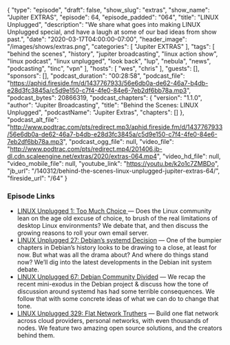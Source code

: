 {
  "type": "episode",
  "draft": false,
  "show_slug": "extras",
  "show_name": "Jupiter EXTRAS",
  "episode": 64,
  "episode_padded": "064",
  "title": "LINUX Unplugged",
  "description": "We share what goes into making LINUX Unplugged special, and have a laugh at some of our bad ideas from show past.",
  "date": "2020-03-17T04:00:00-07:00",
  "header_image": "/images/shows/extras.png",
  "categories": [
    "Jupiter EXTRAS"
  ],
  "tags": [
    "behind the scenes",
    "history",
    "jupiter broadcasting",
    "linux action show",
    "linux podcast",
    "linux unplugged",
    "look back",
    "lup",
    "nebula",
    "news",
    "podcasting",
    "tinc",
    "vpn"
  ],
  "hosts": [
    "wes",
    "chris"
  ],
  "guests": [],
  "sponsors": [],
  "podcast_duration": "00:28:58",
  "podcast_file": "https://aphid.fireside.fm/d/1437767933/56e6db0a-de62-46a7-b4db-e28d3fc3845a/c5d9e150-c7f4-4fe0-84e6-7eb2df6bb78a.mp3",
  "podcast_bytes": 20866319,
  "podcast_chapters": {
    "version": "1.1.0",
    "author": "Jupiter Broadcasting",
    "title": "Behind the Scenes: LINUX Unplugged",
    "podcastName": "Jupiter Extras",
    "chapters": []
  },
  "podcast_alt_file": "http://www.podtrac.com/pts/redirect.mp3/aphid.fireside.fm/d/1437767933/56e6db0a-de62-46a7-b4db-e28d3fc3845a/c5d9e150-c7f4-4fe0-84e6-7eb2df6bb78a.mp3",
  "podcast_ogg_file": null,
  "video_file": "http://www.podtrac.com/pts/redirect.mp4/201406.jb-dl.cdn.scaleengine.net/extras/2020/extras-064.mp4",
  "video_hd_file": null,
  "video_mobile_file": null,
  "youtube_link": "https://youtu.be/k2o1c7ZMBDo",
  "jb_url": "/140312/behind-the-scenes-linux-unplugged-jupiter-extras-64/",
  "fireside_url": "/64"
}


### Episode Links

  * [LINUX Unplugged 1: Too Much Choice ](https://linuxunplugged.com/1 "LINUX Unplugged 1: Too Much Choice ") — Does the Linux community lean on the age old excuse of choice, to brush of the real limitations of desktop Linux environments? We debate that, and then discuss the growing reasons to roll your own email server.
  * [LINUX Unplugged 27: Debian’s systemd Decision](https://linuxunplugged.com/27 "LINUX Unplugged 27: Debian’s systemd Decision") — One of the bumpier chapters in Debian’s history looks to be drawing to a close, at least for now. But what was all the drama about? And where do things stand now? We’ll dig into the latest developments in the Debian init system debate.
  * [LINUX Unplugged 67: Debian Community Divided](https://linuxunplugged.com/67 "LINUX Unplugged 67: Debian Community Divided") — We recap the recent mini-exodus in the Debian project & discuss how the tone of discussion around systemd has had some terrible consequences. We follow that with some concrete ideas of what we can do to change that tone.
  * [LINUX Unplugged 329: Flat Network Truthers](https://linuxunplugged.com/329 "LINUX Unplugged 329: Flat Network Truthers") — Build one flat network across cloud providers, personal networks, with even thousands of nodes. We feature two amazing open source solutions, and the creators behind them.


